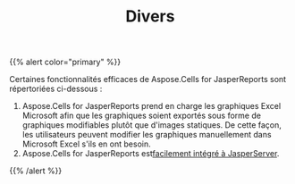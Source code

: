 ﻿---
title: Divers
type: docs
weight: 70
url: /fr/jasperreports/miscellaneous/
---
{{% alert color="primary" %}} 

Certaines fonctionnalités efficaces de Aspose.Cells for JasperReports sont répertoriées ci-dessous :

1. Aspose.Cells for JasperReports prend en charge les graphiques Excel Microsoft afin que les graphiques soient exportés sous forme de graphiques modifiables plutôt que d'images statiques. De cette façon, les utilisateurs peuvent modifier les graphiques manuellement dans Microsoft Excel s'ils en ont besoin.
 2. Aspose.Cells for JasperReports est[facilement intégré à JasperServer](/cells/fr/jasperreports/integration-with-jasperserver/).

{{% /alert %}}
